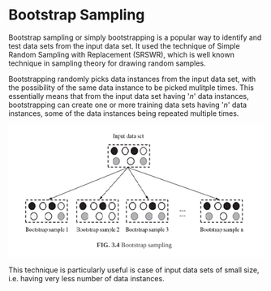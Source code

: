 # Bootstrap Sampling

Bootstrap sampling or simply bootstrapping is a popular way to identify and test data sets from the input data set. It used the technique of Simple Random Sampling with Replacement (SRSWR), which is well known technique in sampling theory for drawing random samples.

Bootstrapping randomly picks data instances from the input data set, with the possibility of the same data instance to be picked mulitple times. This essentially means that from the input data set having '*n*' data instances, bootstrapping can create one or more training data sets having '*n*' data instances, some of the data instances being repeated multiple times.


![Bootstrap sampling](images/bootstrap-sampling.png)

This technique is particularly useful is case of input data sets of small size, i.e. having very less number of data instances.